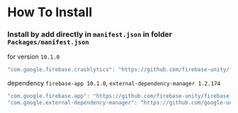 # How To Install

### Install by add directly in `manifest.json` in folder `Packages/manifest.json`


for version `10.1.0`
```csharp
"com.google.firebase.crashlytics": "https://github.com/firebase-unity/firebase-crashlytics.git#10.1.0",
```


dependency `firebase-app 10.1.0`, `external-dependency-manager 1.2.174`
```csharp
"com.google.firebase.app": "https://github.com/firebase-unity/firebase-app.git#10.1.0",
"com.google.external-dependency-manager": "https://github.com/google-unity/external-dependency-manager.git#1.2.174",
```
